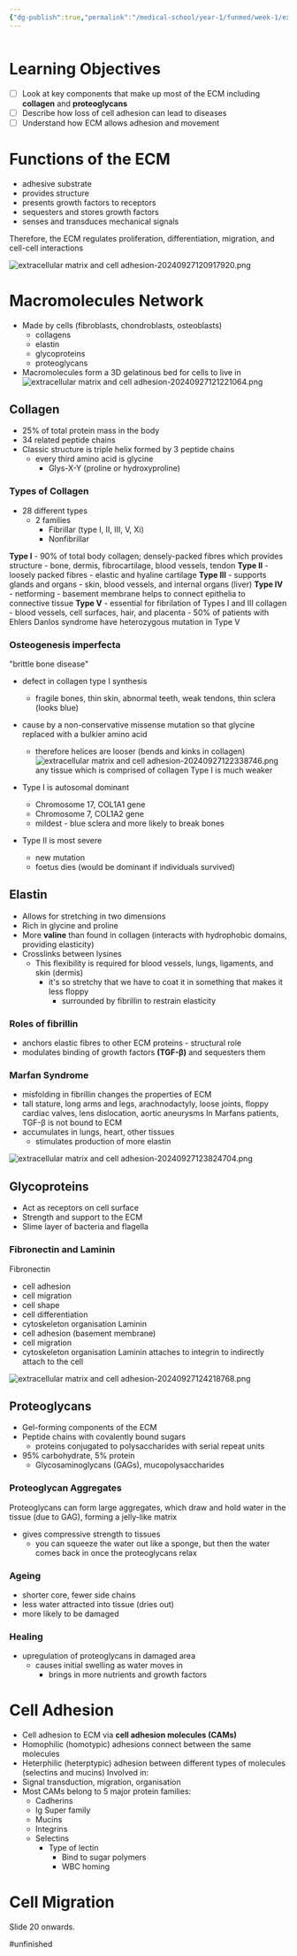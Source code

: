 ```yaml
---
{"dg-publish":true,"permalink":"/medical-school/year-1/funmed/week-1/extracellular-matrix-and-cell-adhesion/","tags":["funmed"],"updated":"2025-04-21T15:31:18.648+01:00"}
---
```


```table-of-contents
```
# Learning Objectives
- [ ] Look at key components that make up most of the ECM including **collagen** and **proteoglycans**
- [ ] Describe how loss of cell adhesion can lead to diseases
- [ ] Understand how ECM allows adhesion and movement

# Functions of the ECM
- adhesive substrate
- provides structure
- presents growth factors to receptors
- sequesters and stores growth factors
- senses and transduces mechanical signals

Therefore, the ECM regulates proliferation, differentiation, migration, and cell-cell interactions

![extracellular matrix and cell adhesion-20240927120917920.png](/img/user/Medical%20School/Year%201/funmed/week%201/attachments/extracellular%20matrix%20and%20cell%20adhesion-20240927120917920.png)

# Macromolecules Network
- Made by cells (fibroblasts, chondroblasts, osteoblasts)
	- collagens
	- elastin
	- glycoproteins
	- proteoglycans
- Macromolecules form a 3D gelatinous bed for cells to live in
![extracellular matrix and cell adhesion-20240927121221064.png](/img/user/Medical%20School/Year%201/funmed/week%201/attachments/extracellular%20matrix%20and%20cell%20adhesion-20240927121221064.png)
## Collagen
- 25% of total protein mass in the body
- 34 related peptide chains
- Classic structure is triple helix formed by 3 peptide chains
	- every third amino acid is glycine
		- Glys-X-Y (proline or hydroxyproline)
### Types of Collagen
- 28 different types
	- 2 families
		- Fibrillar (type I, II, III, V, Xi)
		- Nonfibrillar

**Type I** - 90% of total body collagen; densely-packed fibres which provides structure
	- bone, dermis, fibrocartilage, blood vessels, tendon
**Type II** - loosely packed fibres
	- elastic and hyaline cartilage
**Type III** - supports glands and organs
	- skin, blood vessels, and internal organs (liver)
**Type IV** - netforming
	- basement membrane helps to connect epithelia to connective tissue
**Type V** - essential for fibrilation of Types I and III collagen
	- blood vessels, cell surfaces, hair, and placenta
	- 50% of patients with Ehlers Danlos syndrome have heterozygous mutation in Type V
<!--SR:!2000-01-01,1,130!2000-01-01,1,130!2000-01-01,1,130!2000-01-01,1,130!2024-12-11,2,150-->

### Osteogenesis imperfecta
"brittle bone disease"
- defect in collagen type I synthesis
	- fragile bones, thin skin, abnormal teeth, weak tendons, thin sclera (looks blue)
- cause by a non-conservative missense mutation so that glycine replaced with a bulkier amino acid
	- therefore helices are looser (bends and kinks in collagen)
![extracellular matrix and cell adhesion-20240927122338746.png](/img/user/Medical%20School/Year%201/funmed/week%201/attachments/extracellular%20matrix%20and%20cell%20adhesion-20240927122338746.png)
any tissue which is comprised of collagen Type I is much weaker

- Type I is autosomal dominant
	- Chromosome 17, COL1A1 gene
	- Chromosome 7, COL1A2 gene
	- mildest - blue sclera and more likely to break bones
- Type II is most severe
	- new mutation
	- foetus dies (would be dominant if individuals survived)

## Elastin
- Allows for stretching in two dimensions
- Rich in glycine and proline
- More **valine** than found in collagen (interacts with hydrophobic domains, providing elasticity)
- Crosslinks between lysines
	- This flexibility is required for blood vessels, lungs, ligaments, and skin (dermis)
		- it's so stretchy that we have to coat it in something that makes it less floppy
			- surrounded by fibrillin to restrain elasticity

### Roles of fibrillin
- anchors elastic fibres to other ECM proteins - structural role
- modulates binding of growth factors **(TGF-β)** and sequesters them
### Marfan Syndrome
- misfolding in fibrillin changes the properties of ECM
- tall stature, long arms and legs, arachnodactyly, loose joints, floppy cardiac valves, lens dislocation, aortic aneurysms
In Marfans patients, TGF-β is not bound to ECM
- accumulates in lungs, heart, other tissues
	- stimulates production of more elastin

![extracellular matrix and cell adhesion-20240927123824704.png](/img/user/Medical%20School/Year%201/funmed/week%201/attachments/extracellular%20matrix%20and%20cell%20adhesion-20240927123824704.png)


## Glycoproteins
- Act as receptors on cell surface
- Strength and support to the ECM
- Slime layer of bacteria and flagella

### Fibronectin and Laminin
Fibronectin
- cell adhesion
- cell migration
- cell shape
- cell differentiation
- cytoskeleton organisation
Laminin
- cell adhesion (basement membrane)
- cell migration
- cytoskeleton organisation
Laminin attaches to integrin to indirectly attach to the cell

![extracellular matrix and cell adhesion-20240927124218768.png](/img/user/Medical%20School/Year%201/funmed/week%201/attachments/extracellular%20matrix%20and%20cell%20adhesion-20240927124218768.png)

## Proteoglycans
- Gel-forming components of the ECM
- Peptide chains with covalently bound sugars
	- proteins conjugated to polysaccharides with serial repeat units
- 95% carbohydrate, 5% protein
	- Glycosaminoglycans (GAGs), mucopolysaccharides

### Proteoglycan Aggregates
Proteoglycans can form large aggregates, which draw and hold water in the tissue (due to GAG), forming a jelly-like matrix
- gives compressive strength to tissues
	- you can squeeze the water out like a sponge, but then the water comes back in once the proteoglycans relax

### Ageing
- shorter core, fewer side chains
- less water attracted into tissue (dries out)
- more likely to be damaged

### Healing
- upregulation of proteoglycans in damaged area
	- causes initial swelling as water moves in
		- brings in more nutrients and growth factors

# Cell Adhesion
- Cell adhesion to ECM via **cell adhesion molecules (CAMs)**
- Homophilic (homotypic) adhesions connect between the same molecules
- Heterphilic (heterptypic) adhesion between different types of molecules (selectins and mucins)
Involved in:
- Signal transduction, migration, organisation
- Most CAMs belong to 5 major protein families:
	- Cadherins
	- Ig Super family
	- Mucins
	- Integrins
	- Selectins
		- Type of lectin
			- Bind to sugar polymers
			- WBC homing

# Cell Migration
Slide 20 onwards.

#unfinished